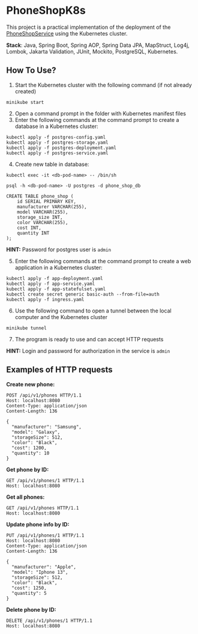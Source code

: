 # PhoneShopK8s
This project is a practical implementation of the deployment of the [PhoneShopService](https://github.com/SiriHate/PhoneShopService) using the Kubernetes cluster.

**Stack**: Java, Spring Boot, Spring AOP, Spring Data JPA, MapStruct, Log4j, Lombok, Jakarta Validation, JUnit, Mockito, PostgreSQL, Kubernetes.

## How To Use?

1) Start the Kubernetes cluster with the following command (if not already created)
```
minikube start
```
2) Open a command prompt in the folder with Kubernetes manifest files
3) Enter the following commands at the command prompt to create a database in a Kubernetes cluster:
```
kubectl apply -f postgres-config.yaml
kubectl apply -f postgres-storage.yaml
kubectl apply -f postgres-deployment.yaml
kubectl apply -f postgres-service.yaml
```
4) Create new table in database:
```
kubectl exec -it <db-pod-name> -- /bin/sh
```
```
psql -h <db-pod-name> -U postgres -d phone_shop_db
```
```
CREATE TABLE phone_shop (
    id SERIAL PRIMARY KEY,
    manufacturer VARCHAR(255),
    model VARCHAR(255),
    storage_size INT,
    color VARCHAR(255),
    cost INT,
    quantity INT
);
```
**HINT:** Password for postgres user is `admin`

5) Enter the following commands at the command prompt to create a web application in a Kubernetes cluster:
```
kubectl apply -f app-deployment.yaml
kubectl apply -f app-service.yaml
kubectl apply -f app-statefulset.yaml
kubectl create secret generic basic-auth --from-file=auth
kubectl apply -f ingress.yaml
```
6) Use the following command to open a tunnel between the local computer and the Kubernetes cluster
```
minikube tunnel
```
7) The program is ready to use and can accept HTTP requests

**HINT:** Login and password for authorization in the service is `admin`

## Examples of HTTP requests

**Create new phone:**
```
POST /api/v1/phones HTTP/1.1
Host: localhost:8080
Content-Type: application/json
Content-Length: 136

{ 
  "manufacturer": "Samsung",
  "model": "Galaxy",
  "storageSize": 512,
  "color": "Black",
  "cost": 1200,
  "quantity": 10
}
```

**Get phone by ID:**
```
GET /api/v1/phones/1 HTTP/1.1
Host: localhost:8080
```

**Get all phones:**
```
GET /api/v1/phones HTTP/1.1
Host: localhost:8080
```

**Update phone info by ID:**
```
PUT /api/v1/phones/1 HTTP/1.1
Host: localhost:8080
Content-Type: application/json
Content-Length: 136

{ 
  "manufacturer": "Apple",
  "model": "Iphone 13",
  "storageSize": 512,
  "color": "Black",
  "cost": 1250,
  "quantity": 5
}
```

**Delete phone by ID:**
```
DELETE /api/v1/phones/1 HTTP/1.1
Host: localhost:8080
```
